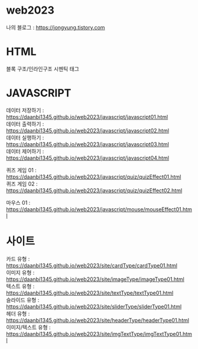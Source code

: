 # web2023

 나의 블로그 : https://jongyung.tistory.com
 
# HTML
블록 구조/인라인구조
시멘틱 태그

# JAVASCRIPT
데이터 저장하기 : https://daanbi1345.github.io/web2023/javascript/javascript01.html  
데이터 출력하기 : https://daanbi1345.github.io/web2023/javascript/javascript02.html  
데이터 실행하기 : https://daanbi1345.github.io/web2023/javascript/javascript03.html   
데이터 제어하기 : https://daanbi1345.github.io/web2023/javascript/javascript04.html   

퀴즈 게임 01 : https://daanbi1345.github.io/web2023/javascript/quiz/quizEffect01.html   
퀴즈 게임 02 : https://daanbi1345.github.io/web2023/javascript/quiz/quizEffect02.html   




마우스 01 : https://daanbi1345.github.io/web2023/javascript/mouse/mouseEffect01.html

# 사이트
카드 유형 :   https://daanbi1345.github.io/web2023/site/cardType/cardType01.html   
이미지 유형 :   https://daanbi1345.github.io/web2023/site/imageType/imageType01.html   
텍스트 유형 :   https://daanbi1345.github.io/web2023/site/textType/textType01.html   
슬라이드 유형 :   https://daanbi1345.github.io/web2023/site/sliderType/sliderType01.html   
헤더 유형 : https://daanbi1345.github.io/web2023/site/headerType/headerType01.html   
이미지/텍스트 유형 : https://daanbi1345.github.io/web2023/site/imgTextType/imgTextType01.html
